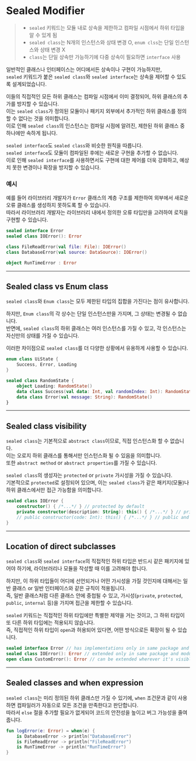 # Sealed Modifier

> - `sealed` 키워드는 모듈 내로 상속을 제한하고 컴파일 시점에서 하위 타입을 알 수 있게 됨  
> - `sealed class`는 N개의 인스턴스와 상태 변경 O, `enum clss`는 단일 인스턴스와 상태 변경 X 
> - `class`는 단일 상속만 가능하기에 다중 상속이 필요하면 `interface` 사용

일반적인 클래스나 인터페이스는 어디에서든 상속이나 구현이 가능하지만,  
`sealed` 키워드가 붙은 `sealed class`와 `sealed interface`는 상속을 제어할 수 있도록 설계되었습니다.

이들의 직접적인 모든 하위 클래스는 컴파일 시점에서 이미 결정되어, 하위 클래스의 추가를 방지할 수 있습니다.  
이는 `sealed class`가 정의된 모듈이나 패키지 외부에서 추가적인 하위 클래스를 정의할 수 없다는 것을 의미합니다.  
이로 인해 `sealed class`의 인스턴스는 컴파일 시점에 알려진, 제한된 하위 클래스 중 하나에만 속하게 됩니다.

`sealed interface`도 `sealed class`와 비슷한 원칙을 따릅니다.  
`sealed interface`도 모듈이 컴파일된 후에는 새로운 구현을 추가할 수 없습니다.  
이로 인해 `sealed interface`를 사용하면서도 구현에 대한 제어를 더욱 강화하고, 예상치 못한 변경이나 확장을 방지할 수 있습니다. 

### 예시

예를 들어 라이브러리 개발자가 `Error` 클래스의 계층 구조를 제한하여 외부에서 새로운 오류 클래스를 생성하지 못하도록 할 수 있습니다.  
따라서 라이브러리 개발자는 라이브러리 내에서 정의한 오류 타입만을 고려하여 로직을 구현할 수 있습니다.

```kotlin
sealed interface Error
sealed class IOError(): Error

class FileReadError(val file: File): IOError()
class DatabaseError(val source: DataSource): IOError()

object RunTimeError : Error
```

---

## Sealed class vs Enum class

`sealed class`와 `Enum class`는 모두 제한된 타입의 집합을 가진다는 점이 유사합니다. 

하지만, `Enum class`의 각 상수는 단일 인스턴스만을 가지며, 그 상태는 변경될 수 없습니다.  
반면에, `sealed class`의 하위 클래스는 여러 인스턴스를 가질 수 있고, 각 인스턴스는 자신만의 상태를 가질 수 있습니다.

이러한 차이점으로 `sealed class`를 더 다양한 상황에서 유용하게 사용할 수 있습니다.

```kotlin
enum class UiState {
    Success, Error, Loading
}

sealed class RandomState {
    object Loading: RandomState()
    data class Success(val data: Int, val randomIndex: Int): RandomState()
    data class Error(val message: String): RandomState()
}
```

---

## Sealed class visibility

`sealed class`는 기본적으로 `abstract class`이므로, 직접 인스턴스화 할 수 없습니다.  
이는 오로지 하위 클래스를 통해서만 인스턴스화 될 수 있음을 의미합니다.   
또한 `abstract method` or `abstract properties`를 가질 수 있습니다.

`sealed class`의 생성자는 `protected` or `private` 가시성을 가질 수 있습니다.  
기본적으로 `protected`로 설정되어 있으며, 이는 `sealed class`가 같은 패키지(모듈)나 하위 클래스에서만 접근 가능함을 의미합니다.

```kotlin
sealed class IOError {
    constructor() { /*...*/ } // protected by default
    private constructor(description: String): this() { /*...*/ } // private is OK
    // public constructor(code: Int): this() { /*...*/ } // public and internal are not allowed
}
```

---

## Location of direct subclasses

`sealed class`와 `sealed interface`의 직접적인 하위 타입은 반드시 같은 패키지에 있어야 하기에, 라이브러리나 모듈을 작성할 때 이를 고려해야 합니다.

하지만, 이 하위 타입들이 어디에 선언되거나 어떤 가시성을 가질 것인지에 대해서는 일반 클래스 or 일반 인터페이스와 같은 규칙이 적용됩니다.  
즉, 일반 클래스처럼 다른 클래스 안에 중첩될 수 있고, 가시성(`private`, `protected`, `public`, `internal` 등)을 가지며 접근을 제한할 수 있습니다.

`sealed` 키워드는 직접적인 하위 타입에만 특별한 제약을 거는 것이고, 그 하위 타입이 또 다른 하위 타입에는 적용되지 않습니다.  
즉, 직접적인 하위 타입이 `open`과 허용되어 있다면, 어떤 방식으로든 확장이 될 수 있습니다.

```kotlin
sealed interface Error // has implementations only in same package and module
sealed class IOError(): Error // extended only in same package and module
open class CustomError(): Error // can be extended wherever it's visible
```

---

## Sealed classes and when expression

`sealed class`는 미리 정의된 하위 클래스만 가질 수 있기에, `when` 조건문과 같이 사용하면 컴파일러가 자동으로 모든 조건을 만족한다고 판단합니다.   
따라서 `else` 절을 추가할 필요가 없게되어 코드의 안전성을 높이고 버그 가능성을 줄여줍니다.

```kotlin
fun logError(e: Error) = when(e) {
    is DatabaseError -> println("DatabaseError")
    is FileReadError -> println("FileReadError")
    is RunTimeError -> println("RunTimeError")
}
```
